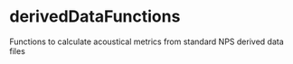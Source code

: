 # derivedDataFunctions
Functions to calculate acoustical metrics from standard NPS derived data files
